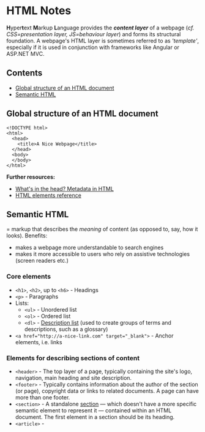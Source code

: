 # HTML Notes
**H**yper**t**ext **M**arkup **L**anguage provides the ***content layer*** of a webpage (*cf. CSS=presentation layer, JS=behaviour layer*) and forms its structural foundation. A webpage's HTML layer is sometimes referred to as *'template'*, especially if it is used in conjunction with frameworks like Angular or ASP.NET MVC.

## Contents
- [Global structure of an HTML document](#global-structure-of-an-HTML-document)
- [Semantic HTML](#semantic-html)


## Global structure of an HTML document
```
<!DOCTYPE html>
<html>
  <head>
    <title>A Nice Webpage</title>
  </head>
  <body>
  </body>
</html>
```

**Further resources:**
- [What's in the head? Metadata in HTML](https://developer.mozilla.org/en-US/docs/Learn/HTML/Introduction_to_HTML/The_head_metadata_in_HTML)
- [HTML elements reference](https://developer.mozilla.org/en-US/docs/Web/HTML/Element)


## Semantic HTML
= markup that describes the *meaning* of content (as opposed to, say, how it looks). Benefits:
- makes a webpage more understandable to search engines
- makes it more accessible to users who rely on assistive technologies (screen readers etc.)

### Core elements
- `<h1>`, `<h2>`, up to `<h6>` - Headings
- `<p>` - Paragraphs
- Lists:
  - `<ul>` - Unordered list
  - `<ol>` - Ordered list
  - `<dl>` - [Description list](http://html5doctor.com/the-dl-element/) (used to create groups of terms and descriptions, such as a glossary)
- `<a href="http://a-nice-link.com" target="_blank">` - Anchor elements, i.e. links

### Elements for describing sections of content
- `<header>` - The top layer of a page, typically containing the site's logo, navigation, main heading and site description.
- `<footer>` - Typically contains information about the author of the section (or page), copyright data or links to related documents. A page can have more than one footer.
- `<section>` - A standalone [section](https://developer.mozilla.org/en-US/docs/Web/HTML/Element/section) — which doesn't have a more specific semantic element to represent it — contained within an HTML document. The first element in a section should be its heading.
- `<article>` - 


